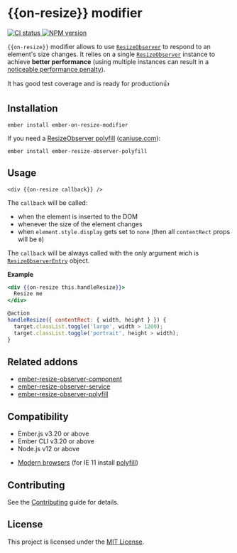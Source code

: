# {{on-resize}} modifier

<p>
  <a href="https://github.com/PrecisionNutrition/ember-on-resize-modifier/actions?query=workflow%3ACI" target="_blank" rel="noopener noreferrer">
    <img src="https://github.com/PrecisionNutrition/ember-on-resize-modifier/workflows/CI/badge.svg" alt="CI status">
  </a>

  <a href="https://www.npmjs.com/package/ember-on-resize-modifier" target="_blank" rel="noopener noreferrer">
    <img src="https://img.shields.io/npm/v/ember-on-resize-modifier?color=informational" alt="NPM version" />
  </a>
</p>

`{{on-resize}}` modifier allows to use [`ResizeObserver`][resize-observer] to respond to an element's size changes. It relies on a single [`ResizeObserver`][resize-observer] instance to achieve **better performance** (using multiple instances can result in a [noticeable performance penalty][performance-penalty]).

It has good test coverage and is ready for production👍

## Installation

```
ember install ember-on-resize-modifier
```

If you need a [ResizeObserver polyfill][resize-observer-polyfill] ([caniuse.com][caniuse]):

```
ember install ember-resize-observer-polyfill
```

## Usage

`<div {{on-resize callback}} />`

The `callback` will be called:

- when the element is inserted to the DOM
- whenever the size of the element changes
- when `element.style.display` gets set to `none` (then all `contentRect` props will be `0`)

The `callback` will be always called with the only argument wich is [`ResizeObserverEntry`][resize-observer-entry] object.

**Example**

```hbs
<div {{on-resize this.handleResize}}>
  Resize me
</div>
```

```js
@action
handleResize({ contentRect: { width, height } }) {
  target.classList.toggle('large', width > 1200);
  target.classList.toggle('portrait', height > width);
}
```

## Related addons

- [ember-resize-observer-component][resize-observer-component]
- [ember-resize-observer-service][resize-observer-service]
- [ember-resize-observer-polyfill][resize-observer-polyfill]

## Compatibility

* Ember.js v3.20 or above
* Ember CLI v3.20 or above
* Node.js v12 or above
- [Modern browsers][caniuse] (for IE 11 install [polyfill][resize-observer-polyfill])

## Contributing

See the [Contributing](CONTRIBUTING.md) guide for details.

## License

This project is licensed under the [MIT License](LICENSE.md).

[resize-observer]: https://developer.mozilla.org/en-US/docs/Web/API/ResizeObserver
[resize-observer-entry]: https://developer.mozilla.org/en-US/docs/Web/API/ResizeObserverEntry
[performance-penalty]: https://groups.google.com/a/chromium.org/forum/#!msg/blink-dev/z6ienONUb5A/F5-VcUZtBAAJ
[caniuse]: https://caniuse.com/#feat=resizeobserver
[resize-observer-component]: https://github.com/PrecisionNutrition/ember-resize-kitchen-sink/tree/main/packages/ember-resize-observer-component
[resize-observer-service]: https://github.com/PrecisionNutrition/ember-resize-kitchen-sink/tree/main/packages/ember-resize-observer-service
[resize-observer-polyfill]: https://github.com/PrecisionNutrition/ember-resize-observer-polyfill

